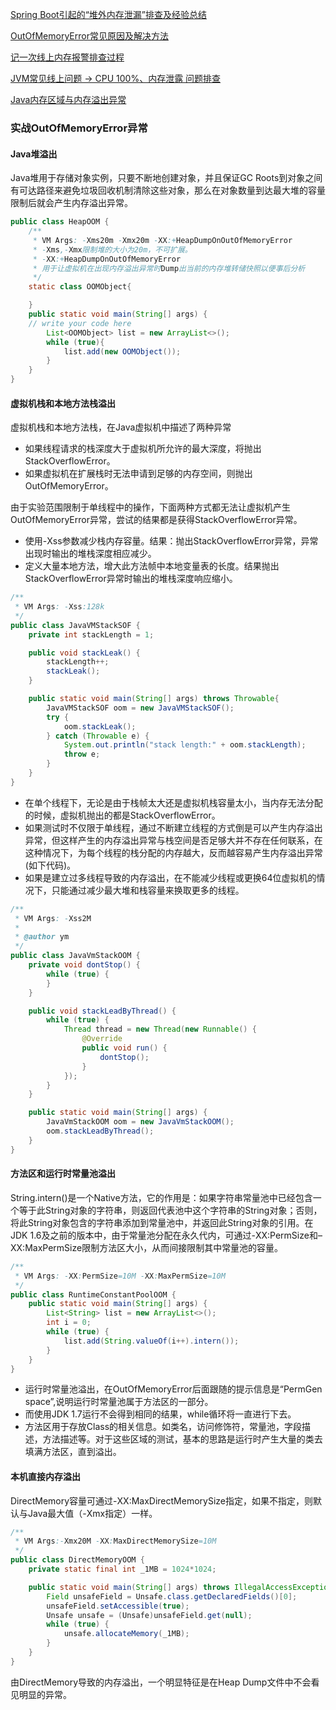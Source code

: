 [Spring Boot引起的“堆外内存泄漏”排查及经验总结](堆外内存泄漏排查.md)

[OutOfMemoryError常见原因及解决方法](https://github.com/StabilityMan/StabilityGuide/blob/master/docs/diagnosis/jvm/exception/%E7%B3%BB%E7%BB%9F%E7%A8%B3%E5%AE%9A%E6%80%A7%E2%80%94%E2%80%94OutOfMemoryError%E5%B8%B8%E8%A7%81%E5%8E%9F%E5%9B%A0%E5%8F%8A%E8%A7%A3%E5%86%B3%E6%96%B9%E6%B3%95.md)

[记一次线上内存报警排查过程](https://github.com/StabilityMan/StabilityGuide/blob/master/docs/diagnosis/system/memory/case/%E8%AE%B0%E4%B8%80%E6%AC%A1%E7%BA%BF%E4%B8%8A%E5%86%85%E5%AD%98%E6%8A%A5%E8%AD%A6%E6%8E%92%E6%9F%A5%E8%BF%87%E7%A8%8B.md)

[JVM常见线上问题 → CPU 100%、内存泄露 问题排查](https://www.toutiao.com/article/6881508437667086856/)

[Java内存区域与内存溢出异常](https://blog.csdn.net/javaymm/article/details/113449674)

### 实战OutOfMemoryError异常
#### Java堆溢出
Java堆用于存储对象实例，只要不断地创建对象，并且保证GC Roots到对象之间有可达路径来避免垃圾回收机制清除这些对象，那么在对象数量到达最大堆的容量限制后就会产生内存溢出异常。
```java
public class HeapOOM {
    /**
     * VM Args: -Xms20m -Xmx20m -XX:+HeapDumpOnOutOfMemoryError
     * -Xms,-Xmx限制堆的大小为20m，不可扩展。
     * -XX:+HeapDumpOnOutOfMemoryError
     * 用于让虚拟机在出现内存溢出异常时Dump出当前的内存堆转储快照以便事后分析
     */
    static class OOMObject{

    }
    public static void main(String[] args) {
	// write your code here
        List<OOMObject> list = new ArrayList<>();
        while (true){
            list.add(new OOMObject());
        }
    }
}

```
#### 虚拟机栈和本地方法栈溢出
虚拟机栈和本地方法栈，在Java虚拟机中描述了两种异常

- 如果线程请求的栈深度大于虚拟机所允许的最大深度，将抛出StackOverflowError。
- 如果虚拟机在扩展栈时无法申请到足够的内存空间，则抛出OutOfMemoryError。

由于实验范围限制于单线程中的操作，下面两种方式都无法让虚拟机产生OutOfMemoryError异常，尝试的结果都是获得StackOverflowError异常。

- 使用-Xss参数减少栈内存容量。结果：抛出StackOverflowError异常，异常出现时输出的堆栈深度相应减少。
- 定义大量本地方法，增大此方法帧中本地变量表的长度。结果抛出StackOverflowError异常时输出的堆栈深度响应缩小。

```java
/**
 * VM Args: -Xss:128k
 */
public class JavaVMStackSOF {
    private int stackLength = 1;

    public void stackLeak() {
        stackLength++;
        stackLeak();
    }

    public static void main(String[] args) throws Throwable{
        JavaVMStackSOF oom = new JavaVMStackSOF();
        try {
            oom.stackLeak();
        } catch (Throwable e) {
            System.out.println("stack length:" + oom.stackLength);
            throw e;
        }
    }
}

```

- 在单个线程下，无论是由于栈帧太大还是虚拟机栈容量太小，当内存无法分配的时候，虚拟机抛出的都是StackOverflowError。
- 如果测试时不仅限于单线程，通过不断建立线程的方式倒是可以产生内存溢出异常，但这样产生的内存溢出异常与栈空间是否足够大并不存在任何联系，在这种情况下，为每个线程的栈分配的内存越大，反而越容易产生内存溢出异常(如下代码)。
- 如果是建立过多线程导致的内存溢出，在不能减少线程或更换64位虚拟机的情况下，只能通过减少最大堆和栈容量来换取更多的线程。

```java
/**
 * VM Args: -Xss2M
 *
 * @author ym
 */
public class JavaVmStackOOM {
    private void dontStop() {
        while (true) {
        }
    }

    public void stackLeadByThread() {
        while (true) {
            Thread thread = new Thread(new Runnable() {
                @Override
                public void run() {
                    dontStop();
                }
            });
        }
    }

    public static void main(String[] args) {
        JavaVmStackOOM oom = new JavaVmStackOOM();
        oom.stackLeadByThread();
    }
}

```

#### 方法区和运行时常量池溢出
String.intern()是一个Native方法，它的作用是：如果字符串常量池中已经包含一个等于此String对象的字符串，则返回代表池中这个字符串的String对象；否则，将此String对象包含的字符串添加到常量池中，并返回此String对象的引用。在JDK 1.6及之前的版本中，由于常量池分配在永久代内，可通过-XX:PermSize和–XX:MaxPermSize限制方法区大小，从而间接限制其中常量池的容量。
```java
/**
 * VM Args: -XX:PermSize=10M -XX:MaxPermSize=10M
 */
public class RuntimeConstantPoolOOM {
    public static void main(String[] args) {
        List<String> list = new ArrayList<>();
        int i = 0;
        while (true) {
            list.add(String.valueOf(i++).intern());
        }
    }
}


```
- 运行时常量池溢出，在OutOfMemoryError后面跟随的提示信息是“PermGen space”,说明运行时常量池属于方法区的一部分。
- 而使用JDK 1.7运行不会得到相同的结果，while循环将一直进行下去。
- 方法区用于存放Class的相关信息。如类名，访问修饰符，常量池，字段描述，方法描述等。对于这些区域的测试，基本的思路是运行时产生大量的类去填满方法区，直到溢出。

#### 本机直接内存溢出
DirectMemory容量可通过-XX:MaxDirectMemorySize指定，如果不指定，则默认与Java最大值（-Xmx指定）一样。

```java
/**
 * VM Args:-Xmx20M -XX:MaxDirectMemorySize=10M
 */
public class DirectMemoryOOM {
    private static final int _1MB = 1024*1024;

    public static void main(String[] args) throws IllegalAccessException {
        Field unsafeField = Unsafe.class.getDeclaredFields()[0];
        unsafeField.setAccessible(true);
        Unsafe unsafe = (Unsafe)unsafeField.get(null);
        while (true) {
            unsafe.allocateMemory(_1MB);
        }
    }
}

```
由DirectMemory导致的内存溢出，一个明显特征是在Heap Dump文件中不会看见明显的异常。